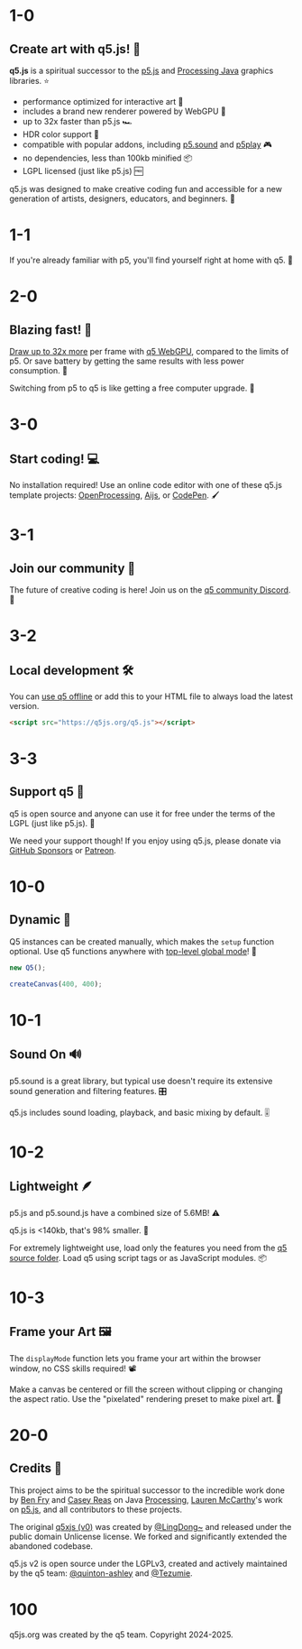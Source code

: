 # 1-0

## Create art with q5.js! 🎨

**q5.js** is a spiritual successor to the [p5.js](https://p5js.org) and [Processing Java](https://processing.org/) graphics libraries. ⭐️

- performance optimized for interactive art 🚀
- includes a brand new renderer powered by WebGPU 💪
- up to 32x faster than p5.js 🏎️
- HDR color support 🌈
- compatible with popular addons, including [p5.sound](https://p5js.org/reference/#/libraries/p5.sound) and [p5play](https://p5play.org) 🎮
- no dependencies, less than 100kb minified 📦
- LGPL licensed (just like p5.js) 🆓

q5.js was designed to make creative coding fun and accessible for a new generation of artists, designers, educators, and beginners. 🤝

# 1-1

If you're already familiar with p5, you'll find yourself right at home with q5. 🏡

# 2-0

## Blazing fast! 🚀

[Draw up to 32x more](https://github.com/q5js/q5.js/wiki/Developer-Log) per frame with [q5 WebGPU](https://developer.mozilla.org/docs/Web/API/WebGPU_API), compared to the limits of p5. Or save battery by getting the same results with less power consumption. 🌱

Switching from p5 to q5 is like getting a free computer upgrade. 🎉

# 3-0

## Start coding! 💻

No installation required! Use an online code editor with one of these q5.js template projects: [OpenProcessing](https://openprocessing.org/sketch/2471587), [Aijs](https://aijs.io/editor?user=quinton-ashley&project=logoSpin), or [CodePen](https://codepen.io/qashto/pen/jENEJNy). 🖌️

# 3-1

## Join our community 🤝

The future of creative coding is here! Join us on the [q5 community Discord](https://discord.gg/QuxQYwGWuB). 🙋

# 3-2

## Local development 🛠️

You can [use q5 offline](https://github.com/q5js/q5.js/wiki/Get-Started) or add this to your HTML file to always load the latest version.

```html
<script src="https://q5js.org/q5.js"></script>
```

# 3-3

## Support q5 💙

q5 is open source and anyone can use it for free under the terms of the LGPL (just like p5.js). 🎉

We need your support though! If you enjoy using q5.js, please donate via [GitHub Sponsors](https://github.com/sponsors/quinton-ashley) or [Patreon](https://www.patreon.com/q5play).

# 10-0

## Dynamic 🐙

Q5 instances can be created manually, which makes the `setup` function optional. Use q5 functions anywhere with [top-level global mode](https://github.com/q5js/q5.js/wiki/Top%E2%80%90Level-Global-Mode)! 👀

```js
new Q5();

createCanvas(400, 400);
```

# 10-1

## Sound On 🔊

p5.sound is a great library, but typical use doesn't require its extensive sound generation and filtering features. 🎛️

q5.js includes sound loading, playback, and basic mixing by default. 🎚️

# 10-2

## Lightweight 🪶

p5.js and p5.sound.js have a combined size of 5.6MB! ⚠️

q5.js is <140kb, that's 98% smaller. 🌳

For extremely lightweight use, load only the features you need from the [q5 source folder](https://github.com/q5js/q5.js/tree/main/src). Load q5 using script tags or as JavaScript modules. 📦

# 10-3

## Frame your Art 🖼️

The `displayMode` function lets you frame your art within the browser window, no CSS skills required! 📽️

Make a canvas be centered or fill the screen without clipping or changing the aspect ratio. Use the "pixelated" rendering preset to make pixel art. 👾

# 20-0

## Credits 🌟

This project aims to be the spiritual successor to the incredible work done by [Ben Fry](https://benfry.com) and [Casey Reas](https://x.com/REAS) on Java [Processing](https://processingfoundation.org/), [Lauren McCarthy](http://lauren-mccarthy.com)'s work on [p5.js](https://p5js.org), and all contributors to these projects.

The original [q5xjs (v0)](https://github.com/LingDong-/q5xjs) was created by [@LingDong~](https://github.com/LingDong-) and released under the public domain Unlicense license. We forked and significantly extended the abandoned codebase.

q5.js v2 is open source under the LGPLv3, created and actively maintained by the q5 team: [@quinton-ashley](https://github.com/quinton-ashley) and [@Tezumie](https://github.com/Tezumie).

# 100

q5js.org was created by the q5 team. Copyright 2024-2025.
